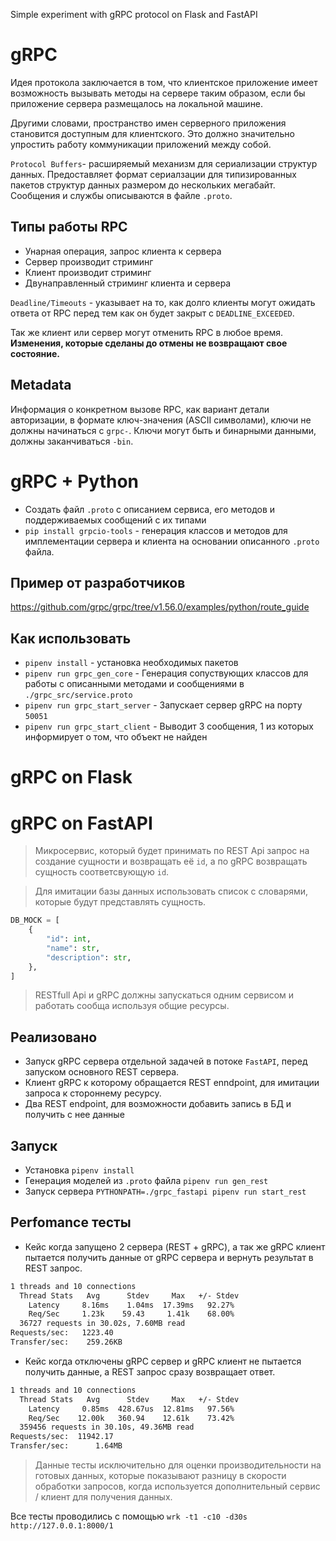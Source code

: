 Simple experiment with gRPC protocol on Flask and FastAPI

# gRPC
Идея протокола заключается в том, что клиентское приложение имеет возможность
вызывать методы на сервере таким образом, если бы приложение сервера размещалось
на локальной машине.

Другими словами, пространство имен серверного приложения становится доступным
для клиентского. Это должно значительно упростить работу коммуникации приложений
между собой.

`Protocol Buffers`- расширяемый механизм для сериализации структур данных.
Предоставляет формат сериалзации для типизированных пакетов структур данных
размером до нескольких мегабайт. Сообщения и службы описываются в файле `.proto`.

## Типы работы RPC
- Унарная операция, запрос клиента к сервера
- Сервер производит стриминг
- Клиент производит стриминг
- Двунаправленный стриминг клиента и сервера

`Deadline/Timeouts` - указывает на то, как долго клиенты могут ожидать ответа от
RPC перед тем как он будет закрыт с `DEADLINE_EXCEEDED`.

Так же клиент или сервер могут отменить RPC в любое время. __Изменения, которые
сделаны до отмены не возвращают свое состояние.__

## Metadata

Информация о конкретном вызове RPC, как вариант детали авторизации, в формате
ключ-значения (ASCII символами), ключи не должны начинаться с `grpc-`.
Ключи могут быть и бинарными данными, должны заканчиваться `-bin`.

# gRPC + Python
- Создать файл `.proto` с описанием сервиса, его методов и поддерживаемых
сообщений с их типами
- `pip install grpcio-tools` - генерация классов и методов для имплементации
сервера и клиента на основании описанного `.proto` файла.

## Пример от разработчиков
https://github.com/grpc/grpc/tree/v1.56.0/examples/python/route_guide

## Как использовать
- `pipenv install` - установка необходимых пакетов
- `pipenv run grpc_gen_core` - Генерация сопуствующих классов для работы с описанными
методами и сообщениями в `./grpc_src/service.proto`
- `pipenv run grpc_start_server` - Запускает сервер gRPC на порту `50051`
- `pipenv run grpc_start_client` - Выводит 3 сообщения, 1 из которых информирует о
том, что объект не найден

# gRPC on Flask
# gRPC on FastAPI

> Микросервис, который будет принимать по REST Api запрос на
> создание сущности и возвращать её `id`, а по gRPC возвращать сущность
> соответсвующую `id`.

> Для имитации базы данных использовать список с словарями, которые будут
> представлять сущность.

```python
DB_MOCK = [
    {
        "id": int,
        "name": str,
        "description": str,
    },
]
```

> RESTfull Api и gRPC должны запускаться одним сервисом и работать сообща
> используя общие ресурсы.

## Реализовано
- Запуск gRPC сервера отдельной задачей в потоке `FastAPI`, перед
запуском основного REST сервера.
- Клиент gRPC к которому обращается REST enndpoint, для имитации запроса к
стороннему ресурсу.
- Два REST endpoint, для возможности добавить запись в БД и получить с нее
данные

## Запуск
- Установка `pipenv install`
- Генерация моделей из `.proto` файла `pipenv run gen_rest`
- Запуск сервера `PYTHONPATH=./grpc_fastapi pipenv run start_rest`

## Perfomance тесты

- Кейс когда запущено 2 сервера (REST + gRPC), а так же gRPC клиент пытается
получить данные от gRPC сервера и вернуть результат в REST запрос.

```bash
1 threads and 10 connections
  Thread Stats   Avg      Stdev     Max   +/- Stdev
    Latency     8.16ms    1.04ms  17.39ms   92.27%
    Req/Sec     1.23k    59.43     1.41k    68.00%
  36727 requests in 30.02s, 7.60MB read
Requests/sec:   1223.40
Transfer/sec:    259.26KB
```

- Кейс когда отключены gRPC сервер и gRPC клиент не пытается получить данные, а
REST запрос сразу возвращает ответ.

```bash
1 threads and 10 connections
  Thread Stats   Avg      Stdev     Max   +/- Stdev
    Latency     0.85ms  428.67us  12.81ms   97.56%
    Req/Sec    12.00k   360.94    12.61k    73.42%
  359456 requests in 30.10s, 49.36MB read
Requests/sec:  11942.17
Transfer/sec:      1.64MB
```

> Данные тесты исключительно для оценки производительности на готовых данных,
> которые показывают разницу в скорости обработки запросов, когда используется
> дополнительный сервис / клиент для получения данных.

Все тесты проводились с помощью `wrk -t1 -c10 -d30s http://127.0.0.1:8000/1`
